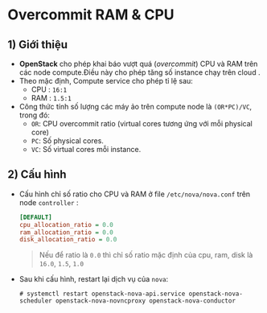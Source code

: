 # Overcommit RAM & CPU
## **1) Giới thiệu**
- **OpenStack** cho phép khai báo vượt quá (*overcommit*) CPU và RAM trên các node compute.Điều này cho phép tăng số instance chạy trên cloud .
- Theo mặc định, Compute service cho phép tỉ lệ sau:
    - CPU : `16:1`
    - RAM : `1.5:1`
- Công thức tính số lượng các máy ảo trên compute node là `(OR*PC)/VC`, trong đó:
    - `OR`: CPU overcommit ratio (virtual cores tương ứng với mỗi physical core)
    - `PC`: Số physical cores.
    - `VC`: Số virtual cores mỗi instance.
## **2) Cấu hình**
- Cấu hình chỉ số ratio cho CPU và RAM ở file `/etc/nova/nova.conf` trên node `controller` :
    ```ini
    [DEFAULT]
    cpu_allocation_ratio = 0.0
    ram_allocation_ratio = 0.0
    disk_allocation_ratio = 0.0
    ```
    > Nếu để ratio là `0.0` thì chỉ số ratio mặc định của cpu, ram, disk là `16.0`, `1.5`, `1.0`
- Sau khi cấu hình, restart lại dịch vụ của `nova`:
    ```
    # systemctl restart openstack-nova-api.service openstack-nova-scheduler openstack-nova-novncproxy openstack-nova-conductor
    ```